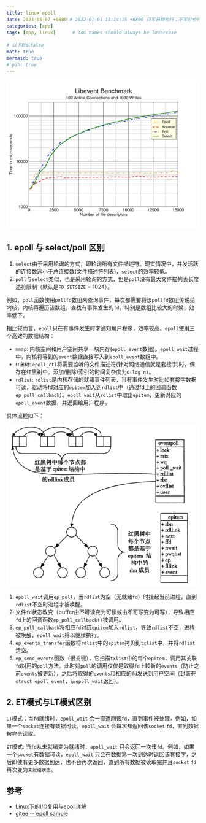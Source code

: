 ```yaml
---
title: linux epoll
date: 2024-05-07 +0800 # 2022-01-01 13:14:15 +0800 只写日期也行；不写秒也行；这样也行 2022-03-09T00:55:42+08:00
categories: [cpp]
tags: [cpp, linux]      # TAG names should always be lowercase

# 以下默认false
math: true
mermaid: true
# pin: true
---
```


![libevent_benchmark](/assets/images/cpp/20250207/libevent_benchmark.jpg)

## 1. epoll 与 select/poll 区别 ##

1. `select`由于采用轮询的方式，即轮询所有文件描述符。现实情况中，并发活跃的连接数远小于总连接数(文件描述符列表)，`select`的效率较低。
2. `poll`与`select`类似，也是采用轮询的方式，但是`poll`没有最大文件描列表长度述符限制（默认是`FD_SETSIZE` = 1024）。

例如，`poll`函数使用`pollfd`数组来查询事件，每次都需要将该`pollfd`数组传递给内核，内核再遍历该数组，查找有事件发生的`fd`，特别是数组比较大的时候，效率低下。

相比较而言，`epoll`只在有事件发生时才通知用户程序，效率较高。`epoll`使用三个高效的数据结构：

* `mmap`: 内核空间和用户空间共享一块内存(`epoll_event`数组)。`epoll_wait`过程中，内核将等到的`event`数据直接写入到`epoll_event`数组中。
* `红黑树`: `epoll_ctl`将需要监听的文件描述符(针对网络通信就是套接字)时，保存在红黑树中。添加/删除/索引的时间复杂度为`O(log n)`。
* `rdlist`: `rdlist`是内核存储的就绪事件列表，当有事件发生时比如套接字数据可读，驱动将fd对应的`epitem`加入到`rdlist`中（通过fd上的回调函数`ep_poll_callback`）。`epoll_wait`从`rdlist`中取出`epitem`，更新对应的`epoll_event`数据，并返回给用户程序。

具体流程如下：

![eventpoll_epitem](/assets/images/cpp/20250207/eventpoll_epitem2.jpg)

1. `epoll_wait`调用`ep_poll`，当`rdlist`为空（无就绪`fd`）时挂起当前进程，直到`rdlist`不空时进程才被唤醒。
2. 文件`fd`状态改变（buffer由不可读变为可读或由不可写变为可写），导致相应`fd`上的回调函数`ep_poll_callback()`被调用。
3. `ep_poll_callback`将相应`fd`对应`epitem`加入`rdlist`，导致`rdlist`不空，进程被唤醒，`epoll_wait`得以继续执行。
4. `ep_events_transfer`函数将`rdlist`中的`epitem`拷贝到`txlist`中，并将`rdlist`清空。
5. `ep_send_events`函数（很关键），它扫描`txlist`中的每个`epitem`，调用其关联`fd`对用的`poll`方法。此时对`poll`的调用仅仅是取得`fd`上较新的`events`（防止之前`events`被更新），之后将取得的`events`和相应的`fd`发送到用户空间（封装在`struct epoll_event`，从`epoll_wait`返回）。

## 2. ET模式与LT模式区别 ##

`LT`模式：当`fd`就绪时，`epoll_wait` 会一直返回该`fd`，直到事件被处理。例如，如果一个`socket`连接有数据可读，`epoll_wait` 会每次都返回该`socket` `fd`，直到数据被完全读取。

`ET`模式: 当`fd`从未就绪变为就绪时，`epoll_wait` 只会返回一次该`fd`。例如，如果一个`socket`有数据可读，`epoll_wait` 只会在数据第一次到达时返回该套接字，之后即使有更多数据到达，也不会再次返回，直到所有数据被读取完并且`socket` `fd`再次变为`未就绪状态`。

## 参考 ##

* [Linux下的I/O复用与epoll详解](https://www.cnblogs.com/lojunren/p/3856290.html)
* [gitee -- epoll sample](https://gitee.com/hpc_5/epoll_test)
